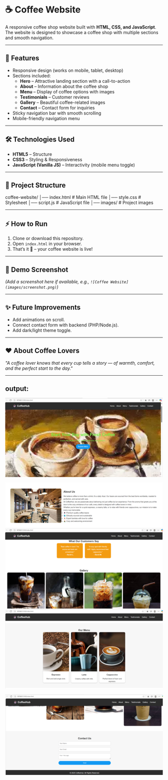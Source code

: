  # ☕ Coffee Website  

A responsive coffee shop website built with **HTML, CSS, and JavaScript**.  
The website is designed to showcase a coffee shop with multiple sections and smooth navigation.   

---  
 
## 🚀 Features  
- Responsive design (works on mobile, tablet, desktop)  
- Sections included:  
  - **Hero** – Attractive landing section with a call-to-action  
  - **About** – Information about the coffee shop  
  - **Menu** – Display of coffee options with images  
  - **Testimonials** – Customer reviews  
  - **Gallery** – Beautiful coffee-related images  
  - **Contact** – Contact form for inquiries   
- Sticky navigation bar with smooth scrolling  
- Mobile-friendly navigation menu  

---

## 🛠️ Technologies Used  
- **HTML5** – Structure  
- **CSS3** – Styling & Responsiveness  
- **JavaScript (Vanilla JS)** – Interactivity (mobile menu toggle)  

---

## 📂 Project Structure  
coffee-website/
│── index.html # Main HTML file
│── style.css # Stylesheet
│── script.js # JavaScript file
│── images/ # Project images


---

## ⚡ How to Run  
1. Clone or download this repository.  
2. Open `index.html` in your browser.  
3. That’s it 🎉 – your coffee website is live!  

---

## 🎨 Demo Screenshot  
*(Add a screenshot here if available, e.g., `![Coffee Website](images/screenshot.png)`)*
  
---

## ✨ Future Improvements  
- Add animations on scroll.  
- Connect contact form with backend (PHP/Node.js).  
- Add dark/light theme toggle.  

---

## ❤️ About Coffee Lovers  
*"A coffee lover knows that every cup tells a story — of warmth, comfort, and the perfect start to the day."*  

---

## output:

![](https://github.com/Rachana16-2004/Coffee-House/blob/main/Screenshot%202025-08-26%20164537.png?raw=true)

![](https://github.com/Rachana16-2004/Coffee-House/blob/main/Screenshot%202025-08-26%20164613.png?raw=true)
![](https://github.com/Rachana16-2004/Coffee-House/blob/main/Screenshot%202025-08-26%20164744.png?raw=true)
![](https://github.com/Rachana16-2004/Coffee-House/blob/main/Screenshot%202025-08-26%20164640.png?raw=true)

![](https://github.com/Rachana16-2004/Coffee-House/blob/main/Screenshot%202025-08-26%20164721.png?raw=true)

